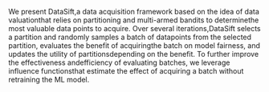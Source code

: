 We present DataSift,a data acquisition framework based on the idea of data valuationthat relies on partitioning and multi-armed bandits to determinethe most valuable data points to acquire. Over several iterations,DataSift selects a partition and randomly samples a batch of datapoints from the selected partition, evaluates the benefit of acquiringthe batch on model fairness, and updates the utility of partitionsdepending on the benefit. To further improve the effectiveness andefficiency of evaluating batches, we leverage influence functionsthat estimate the effect of acquiring a batch without retraining the ML model.
